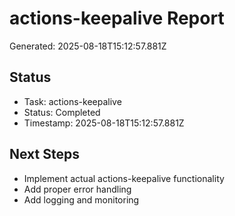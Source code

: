 # actions-keepalive Report

Generated: 2025-08-18T15:12:57.881Z

## Status
- Task: actions-keepalive
- Status: Completed
- Timestamp: 2025-08-18T15:12:57.881Z

## Next Steps
- Implement actual actions-keepalive functionality
- Add proper error handling
- Add logging and monitoring
